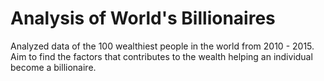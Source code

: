 # Analysis of World's Billionaires

Analyzed data of the 100 wealthiest people in the world from 2010 - 2015. Aim to find the factors that contributes to the wealth helping an individual become a billionaire.
